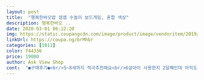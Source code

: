 ```yaml
---
layout: post 
title:  "행복한바오밥 셈셈 수놀이 보드게임, 혼합 색상" 
description: 행복한바오 ..
date: 2020-03-01 06:12:20 
img: https://static.coupangcdn.com/image/product/image/vendoritem/2019/02/22/3035086793/50868efc-455b-4d63-8b50-2e8d0e1a4724.jpg 
linkUrl: https://coupa.ng/brMhbr 
categories: [1011] 
color: f44336 
price: 19080 
author: Ask View Shop 
cont:  "●구매후기●<br/>5~8세까지 적극추천해요<br/>6살아이 사용한지 2달째인데 아직도 재밌게하고있어요<br/>공부라고 생각하면 벌써 질렸을텐데 놀이라 생각하니 적극적으로 하네요<br/>그만큼 재밌게 잘 사용하고 있어요~<br/>돌아가면서 매일매일해요.<br/> 제 값 합니다<br/>만족해요.<br/> 수의 개념을 놀이로 자연스럽게 익힐수 있는걸 고민하다 구입했는데 아이들이 너무 잘 놀아줘서 만족스럽습니다.<br/> 큰수.<br/> 작은수.<br/> 연산까지 아울러 간단히 놀수 있어요.<br/> 저희 아이들은 주사위를 던져 수 만큼 도착지점까지 가는 놀이를 제일 좋아해요.<br/>ㅎㅎ 자연스럽게 수를 알아가고 더하기를 하면서 게임하니 너무 좋습니다.<br/><br/>별것도 없는게 비싸다 생각했는데 아주 뽕뺐어요<br/>보드판도 튼튼하고 카드도 튼튼해요<br/>서점에 가니 이 가격보다 1.<br/>5배 비싸더군요<br/>아이가 심심해하는거 같아서 추천받아 구입했습니다<br/>우리아이 최애 게임입니다<br/>일단 덧셈 가능한 나이면 다 할 수 있는 보드게임이고, 행복한바오밥 공식사이트에 활용할 수 있는 게임 여러가지 설명되어 있어서 보고 따라 해봤습니다.<br/> 가르기도 가능하고 수 크기 비교도 가능합니다.<br/><br/>자연스레 숫자 개념 익혔고<br/>자주쓰다보니 모서리부분이 살짝 뜨려고 하는데 풀로 붙여 사용해도 용서 될것같아요<br/>주사위놀이 하면서 덧셈까지 하고 있어요<br/>주사위놀이.<br/>큰수작은수.<br/>1~10까지 먼저 맞추기 등등<br/>즐겁게 아이와 시간 보내기에 적합한 보드게임입니다<br/>카드2~3장을 가지고 10을 만들면 주사위를 한번더 던질수있는데 손가락 세면서 10만들려고 하는 모습이 귀여워요<br/>쿠팡이야 배송빠르니 바로 주문했어요<br/>5~8세까지 적극추천해요<br/>6살아이 사용한지 2달째인데 아직도 재밌게하고있어요<br/>공부라고 생각하면 벌써 질렸을텐데 놀이라 생각하니 적극적으로 하네요<br/>그만큼 재밌게 잘 사용하고 있어요~<br/>돌아가면서 매일매일해요.<br/> 제 값 합니다<br/>만족해요.<br/> 수의 개념을 놀이로 자연스럽게 익힐수 있는걸 고민하다 구입했는데 아이들이 너무 잘 놀아줘서 만족스럽습니다.<br/> 큰수.<br/> 작은수.<br/> 연산까지 아울러 간단히 놀수 있어요.<br/> 저희 아이들은 주사위를 던져 수 만큼 도착지점까지 가는 놀이를 제일 좋아해요.<br/>ㅎㅎ 자연스럽게 수를 알아가고 더하기를 하면서 게임하니 너무 좋습니다.<br/><br/>별것도 없는게 비싸다 생각했는데 아주 뽕뺐어요<br/>보드판도 튼튼하고 카드도 튼튼해요<br/>서점에 가니 이 가격보다 1.<br/>5배 비싸더군요<br/>아이가 심심해하는거 같아서 추천받아 구입했습니다<br/>우리아이 최애 게임입니다<br/>일단 덧셈 가능한 나이면 다 할 수 있는 보드게임이고, 행복한바오밥 공식사이트에 활용할 수 있는 게임 여러가지 설명되어 있어서 보고 따라 해봤습니다.<br/> 가르기도 가능하고 수 크기 비교도 가능합니다.<br/><br/>자연스레 숫자 개념 익혔고<br/>자주쓰다보니 모서리부분이 살짝 뜨려고 하는데 풀로 붙여 사용해도 용서 될것같아요<br/>주사위놀이 하면서 덧셈까지 하고 있어요<br/>주사위놀이.<br/>큰수작은수.<br/>1~10까지 먼저 맞추기 등등<br/>즐겁게 아이와 시간 보내기에 적합한 보드게임입니다<br/>카드2~3장을 가지고 10을 만들면 주사위를 한번더 던질수있는데 손가락 세면서 10만들려고 하는 모습이 귀여워요<br/>쿠팡이야 배송빠르니 바로 주문했어요<br/>" 
---
```

